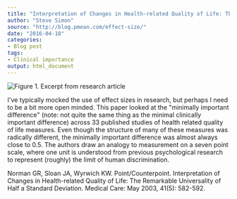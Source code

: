 ```yaml
---
title: "Interpretation of Changes in Health-related Quality of Life: The Remarkable Universality of Half a Standard Deviation"
author: "Steve Simon"
source: "http://blog.pmean.com/effect-size/"
date: "2016-04-18"
categories:
- Blog post
tags:
- Clinical importance
output: html_document
---
```


![Figure 1. Excerpt from research article](http://www.pmean.com/new-images/16/effect-size01.png)

<div class="notes">

I've typically mocked the use of effect sizes in research, but perhaps I need to be a bit more open minded. This paper looked at the "minimally important difference" (note: not quite the same thing as the minimal clinically important difference) across 33 published studies of health related quality of life measures. Even though the structure of many of
these measures was radically different, the minimally important difference was almost always close to 0.5. The authors draw an analogy to measurement on a seven point scale, where one unit is understood from previous psychological research to represent (roughly) the limit of human discrimination.

Norman GR, Sloan JA, Wyrwich KW. Point/Counterpoint. Interpretation of Changes in Health-related Quality of Life: The Remarkable Universality of Half a Standard Deviation. Medical Care: May 2003, 41(5): 582-592.

</div>
